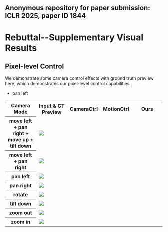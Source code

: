 ## Anonymous repository for paper submission: ICLR 2025, paper ID 1844

# Rebuttal--Supplementary Visual Results

## Pixel-level Control

We demonstrate some camera control effects with ground truth preview here, which demonstrates our pixel-level control capabilities.

- pan left

<table>
  <tr>
    <th width=20% style="text-align:center">Camera Mode</th>
    <th width=20% style="text-align:center">Input & GT Preview</th>
    <th width=20% style="text-align:center">CameraCtrl</th>
    <th width=20% style="text-align:center">MotionCtrl</th>
    <th width=20% style="text-align:center">Ours</th>
  </tr>
  <tr>
    <th width=20% style="text-align:center">move left + pan right + move up + tilt down</th>
    <td colspan="4" ><img src="gif/pixel/20241002002519.gif"></td>
  </tr>
  <tr>
    <th width=20% style="text-align:center">move left + pan right</th>
    <td colspan="4" ><img src="gif/pixel/20240906132533.gif"></td>
  </tr>
  <tr>
    <th width=20% style="text-align:center">pan left</th>
    <td colspan="4" ><img src="gif/pixel/004-3.gif"></td>
  </tr>
  <tr>
    <th width=20% style="text-align:center">pan right</th>
    <td colspan="4" ><img src="gif/pixel/006-2.gif"></td>
  </tr>
  <tr>
    <th width=20% style="text-align:center">rotate</th>
    <td colspan="4" ><img src="gif/pixel/007-3.gif"></td>
  </tr>
  <tr>
    <th width=20% style="text-align:center">tilt down</th>
    <td colspan="4" ><img src="gif/pixel/011-0.gif"></td>
  </tr>
  <tr>
    <th width=20% style="text-align:center">zoom out</th>
    <td colspan="4" ><img src="gif/pixel/20241001223430.gif"></td>
  </tr>
  <tr>
    <th width=20% style="text-align:center">zoom in</th>
    <td colspan="4" ><img src="gif/pixel/20241002000913.gif"></td>
  </tr>
</table>





